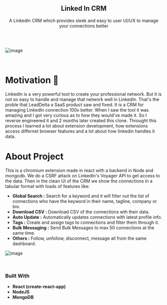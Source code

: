 <br />
<p align="center">
  <h2 align="center">Linked In CRM</h2>

  <p align="center">
  A LinkedIn CRM which provides sleek and easy to user UI/UX to manage your connections better
    <br />
    <br />
  </p>
</p>
<br />

![image](https://user-images.githubusercontent.com/58957796/188285150-0ee0c467-d17a-41a7-840d-ba13b74f7e36.png)

<br />

# Motivation 💪

LinkedIn is a very powerful tool to create your professional network. But it is not so easy to handle and manage that network well in LinkedIn. That's the proble that LeadDelta a SaaS product saw and fixed. It is a CRM for managing LinkedIn connection 100x better. When I saw the tool it was amazing and I got very curious as to how they would've made it. So I reverse engineered it and 2 months later created this clone. Throught this process I learned a lot about extension development, how extensions access differnet browser features and a lot about how linkedin handles it data.

# About Project

This is a chromium extension made in react with a backend in Node and mongodb. We do a CSRF attack on LinkedIn's Voyager API to get access to the data. Then in the clean UI of the CRM we show the connections in a tabular format with loads of features like:
- **Global Search :** Search for a keyword and it will filter out the list of connections who have the keyword in their name, tagline, company or bio.
- **Download CSV :** Download CSV of the connections wth their data.
- **Auto Update :** Automatically updates connections with latest profile info.
- **Tags :** Create and assign tags to connections and filter them through it.
- **Bulk Messaging :** Send Bulk Messages to max 50 connections at the same time.
- **Others :** Follow, unfollow, disconnect, message all from the same dashboard.

![image](https://user-images.githubusercontent.com/58957796/188285150-0ee0c467-d17a-41a7-840d-ba13b74f7e36.png)

<br />

### Built With

- **React (create-react-app)**
- **NodeJS**
- **MongoDB**
